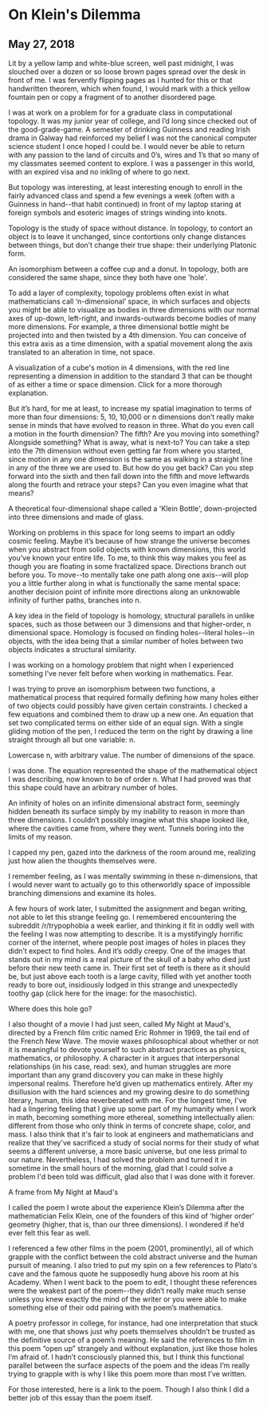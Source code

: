 # On Klein's Dilemma
## May 27, 2018

Lit by a yellow lamp and white-blue screen, well past midnight, I was slouched over a dozen or so loose brown pages spread over the desk in front of me. I was fervently flipping pages as I hunted for this or that handwritten theorem, which when found, I would mark with a thick yellow fountain pen or copy a fragment of to another disordered page.

I was at work on a problem for for a graduate class in computational topology. It was my junior year of college, and I’d long since checked out of the good-grade-game. A semester of drinking Guinness and reading Irish drama in Galway had reinforced my belief I was not the canonical computer science student I once hoped I could be. I would never be able to return with any passion to the land of circuits and 0’s, wires and 1’s that so many of my classmates seemed content to explore. I was a passenger in this world, with an expired visa and no inkling of where to go next.

 

But topology was interesting, at least interesting enough to enroll in the fairly advanced class and spend a few evenings a week (often with a Guinness in hand--that habit continued) in front of my laptop staring at foreign symbols and esoteric images of strings winding into knots.

 

Topology is the study of space without distance. In topology, to contort an object is to leave it unchanged, since contortions only change distances between things, but don’t change their true shape: their underlying Platonic form.

 


An isomorphism between a coffee cup and a donut. In topology, both are considered the same shape, since they both have one 'hole'.

 

 

To add a layer of complexity, topology problems often exist in what mathematicians call ‘n-dimensional’ space, in which surfaces and objects you might be able to visualize as bodies in three dimensions with our normal axes of up-down, left-right, and inwards-outwards become bodies of many more dimensions. For example, a three dimensional bottle might be projected into and then twisted by a 4th dimension. You can conceive of this extra axis as a time dimension, with a spatial movement along the axis translated to an alteration in time, not space.

 


 

A visualization of a cube's motion in 4 dimensions, with the red line representing a dimension in addition to the standard 3 that can be thought of as either a time or space dimension. Click for a more thorough explanation. 

 

 

But it’s hard, for me at least, to increase my spatial imagination to terms of more than four dimensions: 5, 10, 10,000 or n dimensions don’t really make sense in minds that have evolved to reason in three. What do you even call a motion in the fourth dimension? The fifth? Are you moving into something? Alongside something? What is away, what is next-to? You can take a step into the 7th dimension without even getting far from where you started, since motion in any one dimension is the same as walking in a straight line in any of the three we are used to. But how do you get back? Can you step forward into the sixth and then fall down into the fifth and move leftwards along the fourth and retrace your steps? Can you even imagine what that means?

 


A theoretical four-dimensional shape called a 'Klein Bottle', down-projected into three dimensions and made of glass. 

 

 

Working on problems in this space for long seems to impart an oddly cosmic feeling. Maybe it’s because of how strange the universe becomes when you abstract from solid objects with known dimensions, this world you’ve known your entire life. To me, to think this way makes you feel as though you are floating in some fractalized space. Directions branch out before you. To move--to mentally take one path along one axis--will plop you a little further along in what is functionally the same mental space: another decision point of infinite more directions along an unknowable infinity of further paths, branches into n.

 

A key idea in the field of topology is homology, structural parallels in unlike spaces, such as those between our 3 dimensions and that higher-order, n dimensional space. Homology is focused on finding holes--literal holes--in objects, with the idea being that a similar number of holes between two objects indicates a structural similarity.

 

I was working on a homology problem that night when I experienced something I’ve never felt before when working in mathematics. Fear.

 

I was trying to prove an isomorphism between two functions, a mathematical process that required formally defining how many holes either of two objects could possibly have given certain constraints. I checked a few equations and combined them to draw up a new one. An equation that set two complicated terms on either side of an equal sign. With a single gliding motion of the pen, I reduced the term on the right by drawing a line straight through all but one variable: n.

 

Lowercase n, with arbitrary value. The number of dimensions of the space.

 

I was done. The equation represented the shape of the mathematical object I was describing, now known to be of order n. What I had proved was that this shape could have an arbitrary number of holes.

 

An infinity of holes on an infinite dimensional abstract form, seemingly hidden beneath its surface simply by my inability to reason in more than three dimensions. I couldn’t possibly imagine what this shape looked like, where the cavities came from, where they went. Tunnels boring into the limits of my reason.

 

I capped my pen, gazed into the darkness of the room around me, realizing just how alien the thoughts themselves were.

 

I remember feeling, as I was mentally swimming in these n-dimensions, that I would never want to actually go to this otherworldly space of impossible branching dimensions and examine its holes.

 

A few hours of work later, I submitted the assignment and began writing, not able to let this strange feeling go. I remembered encountering the subreddit /r/trypophobia a week earlier, and thinking it fit in oddly well with the feeling I was now attempting to describe. It is a mystifyingly horrific corner of the internet, where people post images of holes in places they didn’t expect to find holes. And it’s oddly creepy. One of the images that stands out in my mind is a real picture of the skull of a baby who died just before their new teeth came in. Their first set of teeth is there as it should be, but just above each tooth is a large cavity, filled with yet another tooth ready to bore out, insidiously lodged in this strange and unexpectedly toothy gap (click here for the image: for the masochistic).

 


 Where does this hole go?

 

I also thought of a movie I had just seen, called My Night at Maud's, directed by a French film critic named Eric Rohmer in 1969, the tail end of the French New Wave. The movie waxes philosophical about whether or not it is meaningful to devote yourself to such abstract practices as physics, mathematics, or philosophy. A character in it argues that interpersonal relationships (in his case, read: sex), and human struggles are more important than any grand discovery you can make in these highly impersonal realms. Therefore he’d given up mathematics entirely. After my disillusion with the hard sciences and my growing desire to do something literary, human, this idea reverberated with me. For the longest time, I've had a lingering feeling that I give up some part of my humanity when I work in math, becoming something more ethereal, something intellectually alien: different from those who only think in terms of concrete shape, color, and mass. I also think that it's fair to look at engineers and mathematicians and realize that they've sacrificed a study of social norms for their study of what seems a different universe, a more basic universe, but one less primal to our nature. Nevertheless, I had solved the problem and turned it in sometime in the small hours of the morning, glad that I could solve a problem I'd been told was difficult, glad also that I was done with it forever.

 


A frame from My Night at Maud's

 

I called the poem I wrote about the experience Klein’s Dilemma after the mathematician Felix Klein, one of the founders of this kind of ‘higher order’ geometry (higher, that is, than our three dimensions). I wondered if he’d ever felt this fear as well.

 

I referenced a few other films in the poem (2001, prominently), all of which grapple with the conflict between the cold abstract universe and the human pursuit of meaning. I also tried to put my spin on a few references to Plato's cave and the famous quote he supposedly hung above his room at his Academy. When I went back to the poem to edit, I thought these references were the weakest part of the poem--they didn’t really make much sense unless you knew exactly the mind of the writer or you were able to make something else of their odd pairing with the poem’s mathematics.

 

A poetry professor in college, for instance, had one interpretation that stuck with me, one that shows just why poets themselves shouldn’t be trusted as the definitive source of a poem’s meaning. He said the references to film in this poem “open up” strangely and without explanation, just like those holes I’m afraid of. I hadn’t consciously planned this, but I think this functional parallel between the surface aspects of the poem and the ideas I’m really trying to grapple with is why I like this poem more than most I’ve written.

 

 

For those interested, here is a link to the poem. Though I also think I did a better job of this essay than the poem itself. 
